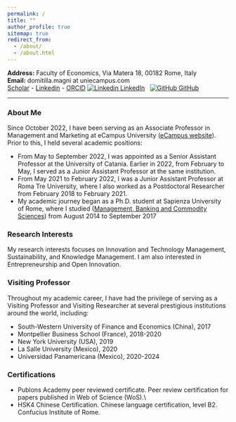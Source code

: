 ```yaml
---
permalink: /
title: ""
author_profile: true
sitemap: true
redirect_from: 
  - /about/
  - /about.html
---
```


**Address:** Faculty of Economics, Via Matera 18, 00182 Rome, Italy\
**Email:** domitilla.magni at uniecampus.com\
<a href="https://scholar.google.com/citations?user=uKNYG_QAAAAJ&hl=it&oi=ao"><i class="ai ai-google-scholar ai-lg"></i> Scholar</a> - 
<a href="https://www.linkedin.com/in/domitilla-magni-75b081161/"><i class="ai ai-Linkedin ai-lg"></i> Linkedin</a> - 
<a href="https://orcid.org/my-orcid?orcid=0000-0001-5555-6004"><span style="color: #b2c046;"><i class="ai ai-orcid ai-lg"></i></span> ORCID</a>
[![Linkedin](https://i.sstatic.net/gVE0j.png) LinkedIn](https://www.linkedin.com/)
&nbsp;
[![GitHub](https://i.sstatic.net/tskMh.png) GitHub](https://github.com/)

---

### About Me ###
Since October 2022, I have been serving as an Associate Professor in Management and Marketing at eCampus University ([eCampus website](https://www.uniecampus.it/ateneo/struttura-e-personale/personale-docente/cerca-docenti/index.html?no_cache=1)).
Prior to this, I held several academic positions:
- From May to September 2022, I was appointed as a Senior Assistant Professor at the University of Catania. Earlier in 2022, from February to May, I served as a Junior Assistant Professor at the same institution.
- From May 2021 to February 2022, I was a Junior Assistant Professor at Roma Tre University, where I also worked as a Postdoctoral Researcher from February 2018 to February 2021.
- My academic journey began as a Ph.D. student at Sapienza University of Rome, where I studied ([Management, Banking and Commodity Sciences](https://phd.uniroma1.it/web/MANAGEMENT,-BANKING-AND-COMMODITY-SCIENCES_nD3518_EN.aspx)) from August 2014 to September 2017 

### Research Interests ###
My research interests focuses on Innovation and Technology Management, Sustainability, and Knowledge Management.
I am also interested in Entrepreneurship and Open Innovation.

### Visiting Professor ###
Throughout my academic career, I have had the privilege of serving as a Visiting Professor and Visiting Researcher at several prestigious institutions around the world, including:
- South-Western University of Finance and Economics (China), 2017
- Montpellier Business School (France), 2018-2020
- New York University (USA), 2019 
- La Salle University (Mexico), 2020
- Universidad Panamericana (Mexico), 2020-2024

### Certifications ###
- Publons Academy peer reviewed certificate. Peer review certification for papers published in Web of Science (WoS).\
- HSK4 Chinese Certification. Chinese language certification, level B2. Confucius Institute of Rome.

